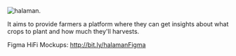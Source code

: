 ![halaman.](https://github.com/baguionini/halaman./blob/main/halamanLogo.png)

It aims to provide farmers a platform where they can get insights about what crops to plant and how much they'll harvests. 

Figma HiFi Mockups: http://bit.ly/halamanFigma
